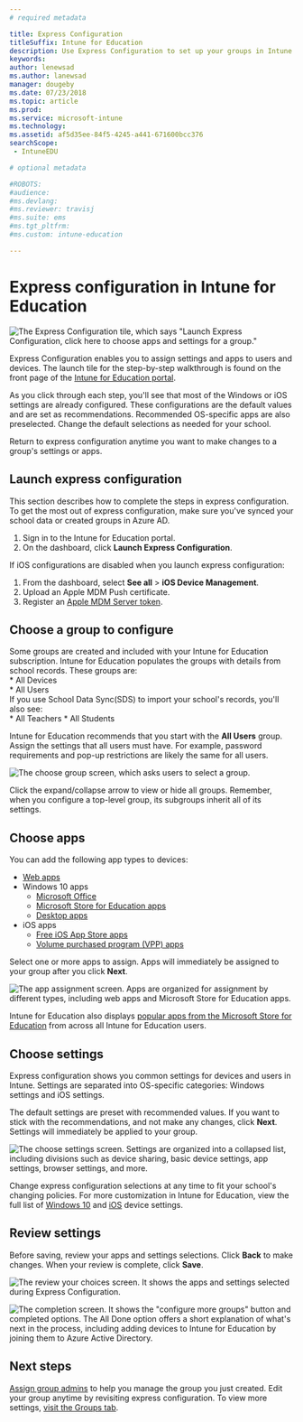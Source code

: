 ```yaml
---
# required metadata

title: Express Configuration
titleSuffix: Intune for Education
description: Use Express Configuration to set up your groups in Intune for Education.
keywords:
author: lenewsad
ms.author: lanewsad
manager: dougeby
ms.date: 07/23/2018
ms.topic: article
ms.prod:
ms.service: microsoft-intune
ms.technology:
ms.assetid: af5d35ee-84f5-4245-a441-671600bcc376
searchScope:
 - IntuneEDU

# optional metadata

#ROBOTS:
#audience:
#ms.devlang:
#ms.reviewer: travisj
#ms.suite: ems
#ms.tgt_pltfrm:
#ms.custom: intune-education

---
```


# Express configuration in Intune for Education

  ![The Express Configuration tile, which says "Launch Express Configuration, click here to choose apps and settings for a group."](./media/express-config-001-launch-tile.png)

Express Configuration enables you to assign settings and apps to users and devices. The launch tile for the step-by-step walkthrough is found on the front page of the [Intune for Education portal](https://intuneeducation.portal.azure.com). 

As you click through each step, you'll see that most of the Windows or iOS settings are already configured. These configurations are the default values and are set as recommendations. Recommended OS-specific apps are also preselected. Change the default selections as needed for your school. 

Return to express configuration anytime you want to make changes to a group's settings or apps. 

## Launch express configuration
This section describes how to complete the steps in express configuration. To get the most out of express configuration, make sure you've synced your school data or created groups in Azure AD. 

1. Sign in to the Intune for Education portal.
2. On the dashboard, click **Launch Express Configuration**.  

If iOS configurations are disabled when you launch express configuration:  
1. From the dashboard, select **See all** > **iOS Device Management**.
2. Upload an Apple MDM Push certificate.
3. Register an [Apple MDM Server token](setup-ios-device-management.md).

## Choose a group to configure

Some groups are created and included with your Intune for Education subscription. Intune for Education populates the groups with details from school records. These groups are:  
    * All Devices  
    * All Users  
If you use School Data Sync(SDS) to import your school's records, you'll also see:      
    * All Teachers
    * All Students 

Intune for Education recommends that you start with the **All Users** group. Assign the settings that all users must have. For example, password requirements and pop-up restrictions are likely the same for all users.

  ![The choose group screen, which asks users to select a group.](./media/express-config-004-choose-group.png)

Click the expand/collapse arrow to view or hide all groups. Remember, when you configure a top-level group, its subgroups inherit all of its settings.

## Choose apps

You can add the following app types to devices:
* [Web apps](add-web-apps-edu.md)
* Windows 10 apps
    * [Microsoft Office](install-office.md)
    * [Microsoft Store for Education apps](acquire-store-apps.md)
    * [Desktop apps](add-desktop-apps-edu.md)
* iOS apps
    * [Free iOS App Store apps](add-apps-ios.md)
    * [Volume purchased program (VPP) apps](add-vpp-apps-ios.md)

Select one or more apps to assign. Apps will immediately be assigned to your group after you click **Next**.

  ![The app assignment screen. Apps are organized for assignment by different types, including web apps and Microsoft Store for Education apps.](./media/express-config-005-choose-apps.png)

Intune for Education also displays [popular apps from the Microsoft Store for Education](add-popular-apps-edu.md) from across all Intune for Education users.


## Choose settings
Express configuration shows you common settings for devices and users in Intune. Settings are separated into OS-specific categories: Windows settings and iOS settings.

The default settings are preset with recommended values. If you want to stick with the recommendations, and not make any changes, click **Next**. Settings will immediately be applied to your group. 

  ![The choose settings screen. Settings are organized into a collapsed list, including divisions such as device sharing, basic device settings, app settings, browser settings, and more.](./media/express-config-006-choose-settings.png)


Change express configuration selections at any time to fit your school's changing policies. For more customization in Intune for Education, view the full list of [Windows 10](all-edu-settings-windows.md) and [iOS](all-edu-settings-ios.md) device settings.

## Review settings

Before saving, review your apps and settings selections. Click **Back** to make changes. When your review is complete, click **Save**.

 ![The review your choices screen. It shows the apps and settings selected during Express Configuration.](./media/express-config-007-save-changes.png)  

  ![The completion screen. It shows the "configure more groups" button and completed options. The All Done option offers a short explanation of what's next in the process, including adding devices to Intune for Education by joining them to Azure Active Directory.](./media/express-config-008-all-done.png)

## Next steps
[Assign group admins](group-admin-delegate.md) to help you manage the group you just created. Edit your group anytime by revisiting express configuration. To view more settings, [visit the Groups tab](create-groups.md).


